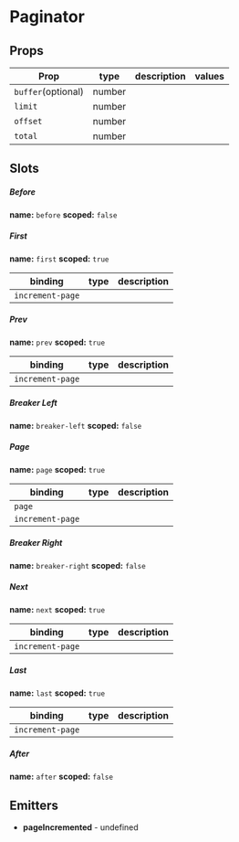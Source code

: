 # Paginator




## Props

| Prop | type | description | values |
| ---- | ---- | ----------- | ------ |
| `buffer`<span>(optional)</span> | number |  |  |
| `limit` | number |  |  |
| `offset` | number |  |  |
| `total` | number |  |  |

## Slots

##### Before


**name:** `before`  **scoped:** `false`

##### First


**name:** `first`  **scoped:** `true`

| binding | type | description |
| ------- | ---- | ----------- |
| `increment-page` |  |  |

##### Prev


**name:** `prev`  **scoped:** `true`

| binding | type | description |
| ------- | ---- | ----------- |
| `increment-page` |  |  |

##### Breaker Left


**name:** `breaker-left`  **scoped:** `false`

##### Page


**name:** `page`  **scoped:** `true`

| binding | type | description |
| ------- | ---- | ----------- |
| `page` |  |  |
| `increment-page` |  |  |

##### Breaker Right


**name:** `breaker-right`  **scoped:** `false`

##### Next


**name:** `next`  **scoped:** `true`

| binding | type | description |
| ------- | ---- | ----------- |
| `increment-page` |  |  |

##### Last


**name:** `last`  **scoped:** `true`

| binding | type | description |
| ------- | ---- | ----------- |
| `increment-page` |  |  |

##### After


**name:** `after`  **scoped:** `false`

## Emitters


 - **pageIncremented** - undefined
